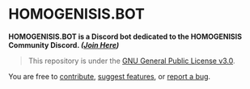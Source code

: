 # HOMOGENISIS.BOT
**HOMOGENISIS.BOT is a Discord bot dedicated to the HOMOGENISIS Community Discord. *([Join Here](https://discord.gg/RyMkFzywsT))***


> This repository is under the [GNU General Public License v3.0](./LICENSE).

You are free to [contribute](https://github.com/jacobhumston/HOMOGENISIS.BOT/pulls), [suggest features](https://github.com/jacobhumston/HOMOGENISIS.BOT/issues/new?assignees=jacobhumston&labels=enhancement&template=feature_request.md&title=%5BFEATURE+REQUEST%5D+%3CTitle%3E), or [report a bug](https://github.com/jacobhumston/HOMOGENISIS.BOT/issues/new?assignees=jacobhumston&labels=bug&template=bug_report.md&title=%5BBUG%5D+%3CTitle%3E).
